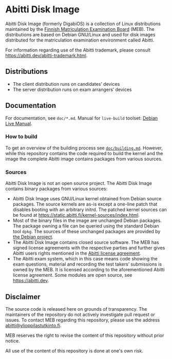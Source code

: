Abitti Disk Image
================================
Abitti Disk Image (formerly DigabiOS) is a collection of Linux distributions maintained by the [Finnish Matriculation Examination Board](http://www.ylioppilastutkinto.fi/) (MEB). The distributions are based on Debian GNU/Linux and used for disk images distributed for the matriculation examination environment called Abitti.

For information regarding use of the Abitti trademark, please consult https://abitti.dev/abitti-trademark.html.


## Distributions

 * The client distribution runs on candidates’ devices
 * The server distribution runs on exam arrangers’ devices


## Documentation
For documentation, see `doc/*.md`. Manual for `live-build` toolset: 
[Debian Live Manual](https://live-team.pages.debian.net/live-manual/).


### How to build
To get an overview of the building process see [`doc/building.md`](doc/building.md). However, while this repository contains the code required to build the kernel and the image the complete Abitti image contains packages from various sources.


### Sources
Abitti Disk Image is not an open source project. The Abitti Disk Image contains binary packages from various sources:

* Abitti Disk Image uses GNU/Linux kernel obtained from Debian source packages. The source kernels are as-is except a one-line patch that disables booting with an arbitrary initrd. The patched kernel sources can be found at https://static.abitti.fi/kernel-sources/index.html.
* Most of the binary files in the image are unchanged Debian packages. The package owning a file can be queried using the standard Debian tool `dpkg`. The sources of these unchanged packages are provided by [the Debian project](https://www.debian.org/distrib/packages).
* The Abitti Disk Image contains closed source software. The MEB has signed license agreements with the respective parties and further gives Abitti users rights mentioned in the [Abitti license agreement](https://www.abitti.fi/kayttoehdot/).
* The Abitti exam system, which in this case means code showing the exam questions, material and recording the test takers’ submissions is owned by the MEB. It is licensed according to the aforementioned Abitti license agreement. Some modules are open source, see https://abitti.dev.

## Disclaimer
The source code is released here on grounds of transparency. The maintainers of the repository do not actively investigate pull request or issues. To contact MEB regarding this repository, please use the address abitti@ylioppilastutkinto.fi.

MEB reserves the right to revise the content of this repository without prior notice.

All use of the content of this repository is done at one's own risk.

